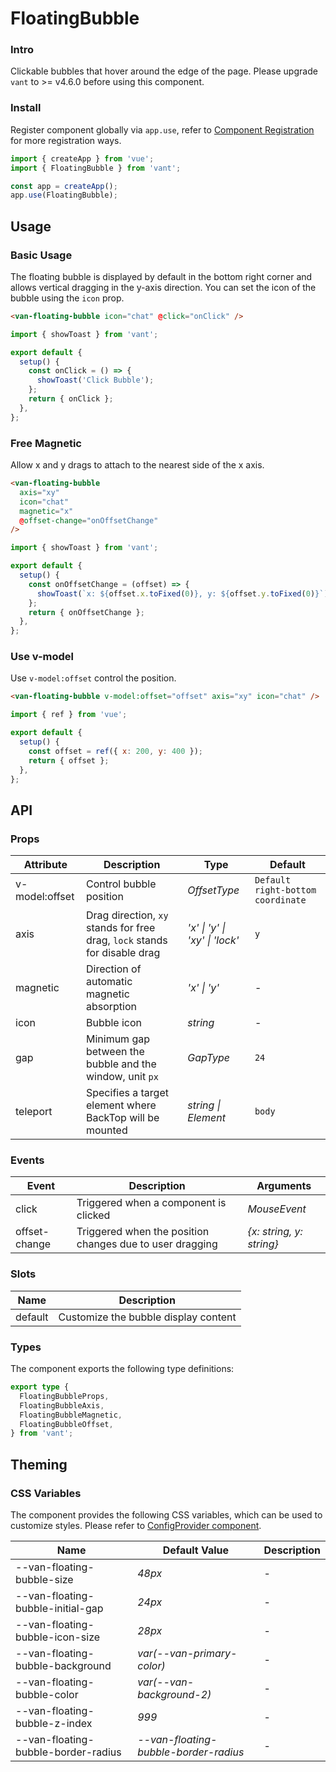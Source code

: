 # FloatingBubble

### Intro

Clickable bubbles that hover around the edge of the page. Please upgrade `vant` to >= v4.6.0 before using this component.

### Install

Register component globally via `app.use`, refer to [Component Registration](#/en-US/advanced-usage#zu-jian-zhu-ce) for more registration ways.

```js
import { createApp } from 'vue';
import { FloatingBubble } from 'vant';

const app = createApp();
app.use(FloatingBubble);
```

## Usage

### Basic Usage

The floating bubble is displayed by default in the bottom right corner and allows vertical dragging in the y-axis direction. You can set the icon of the bubble using the `icon` prop.

```html
<van-floating-bubble icon="chat" @click="onClick" />
```

```js
import { showToast } from 'vant';

export default {
  setup() {
    const onClick = () => {
      showToast('Click Bubble');
    };
    return { onClick };
  },
};
```

### Free Magnetic

Allow x and y drags to attach to the nearest side of the x axis.

```html
<van-floating-bubble
  axis="xy"
  icon="chat"
  magnetic="x"
  @offset-change="onOffsetChange"
/>
```

```js
import { showToast } from 'vant';

export default {
  setup() {
    const onOffsetChange = (offset) => {
      showToast(`x: ${offset.x.toFixed(0)}, y: ${offset.y.toFixed(0)}`);
    };
    return { onOffsetChange };
  },
};
```

### Use v-model

Use `v-model:offset` control the position.

```html
<van-floating-bubble v-model:offset="offset" axis="xy" icon="chat" />
```

```js
import { ref } from 'vue';

export default {
  setup() {
    const offset = ref({ x: 200, y: 400 });
    return { offset };
  },
};
```

## API

### Props

| Attribute | Description | Type | Default |
| --- | --- | --- | --- |
| v-model:offset | Control bubble position | _OffsetType_ | `Default right-bottom coordinate` |
| axis | Drag direction, `xy` stands for free drag, `lock` stands for disable drag | _'x' \| 'y' \| 'xy' \| 'lock'_ | `y` |
| magnetic | Direction of automatic magnetic absorption | _'x' \| 'y'_ | - |
| icon | Bubble icon | _string_ | - |
| gap | Minimum gap between the bubble and the window, unit `px` | _GapType_ | `24` |
| teleport | Specifies a target element where BackTop will be mounted | _string \| Element_ | `body` |

### Events

| Event | Description | Arguments |
| --- | --- | --- |
| click | Triggered when a component is clicked | _MouseEvent_ |
| offset-change | Triggered when the position changes due to user dragging | _{x: string, y: string}_ |

### Slots

| Name    | Description                          |
| ------- | ------------------------------------ |
| default | Customize the bubble display content |

### Types

The component exports the following type definitions:

```ts
export type {
  FloatingBubbleProps,
  FloatingBubbleAxis,
  FloatingBubbleMagnetic,
  FloatingBubbleOffset,
} from 'vant';
```

## Theming

### CSS Variables

The component provides the following CSS variables, which can be used to customize styles. Please refer to [ConfigProvider component](#/en-US/config-provider).

| Name | Default Value | Description |
| --- | --- | --- |
| --van-floating-bubble-size | _48px_ | - |
| --van-floating-bubble-initial-gap | _24px_ | - |
| --van-floating-bubble-icon-size | _28px_ | - |
| --van-floating-bubble-background | _var(--van-primary-color)_ | - |
| --van-floating-bubble-color | _var(--van-background-2)_ | - |
| --van-floating-bubble-z-index | _999_ | - |
| --van-floating-bubble-border-radius | _--van-floating-bubble-border-radius_ | - |
